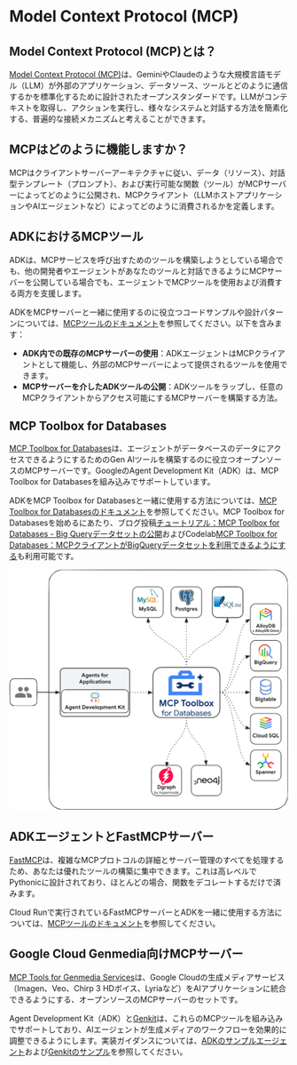 # Model Context Protocol (MCP)

## Model Context Protocol (MCP)とは？

[Model Context Protocol (MCP)](https://modelcontextprotocol.io/introduction)は、GeminiやClaudeのような大規模言語モデル（LLM）が外部のアプリケーション、データソース、ツールとどのように通信するかを標準化するために設計されたオープンスタンダードです。LLMがコンテキストを取得し、アクションを実行し、様々なシステムと対話する方法を簡素化する、普遍的な接続メカニズムと考えることができます。

## MCPはどのように機能しますか？

MCPはクライアントサーバーアーキテクチャに従い、データ（リソース）、対話型テンプレート（プロンプト）、および実行可能な関数（ツール）がMCPサーバーによってどのように公開され、MCPクライアント（LLMホストアプリケーションやAIエージェントなど）によってどのように消費されるかを定義します。

## ADKにおけるMCPツール

ADKは、MCPサービスを呼び出すためのツールを構築しようとしている場合でも、他の開発者やエージェントがあなたのツールと対話できるようにMCPサーバーを公開している場合でも、エージェントでMCPツールを使用および消費する両方を支援します。

ADKをMCPサーバーと一緒に使用するのに役立つコードサンプルや設計パターンについては、[MCPツールのドキュメント](../tools/mcp-tools.md)を参照してください。以下を含みます：

- **ADK内での既存のMCPサーバーの使用**：ADKエージェントはMCPクライアントとして機能し、外部のMCPサーバーによって提供されるツールを使用できます。
- **MCPサーバーを介したADKツールの公開**：ADKツールをラップし、任意のMCPクライアントからアクセス可能にするMCPサーバーを構築する方法。

## MCP Toolbox for Databases

[MCP Toolbox for Databases](https://github.com/googleapis/genai-toolbox)は、エージェントがデータベースのデータにアクセスできるようにするためのGen AIツールを構築するのに役立つオープンソースのMCPサーバーです。GoogleのAgent Development Kit（ADK）は、MCP Toolbox for Databasesを組み込みでサポートしています。

ADKをMCP Toolbox for Databasesと一緒に使用する方法については、[MCP Toolbox for Databasesのドキュメント](../tools/google-cloud-tools.md#toolbox-tools-for-databases)を参照してください。MCP Toolbox for Databasesを始めるにあたり、ブログ投稿[チュートリアル：MCP Toolbox for Databases - Big Queryデータセットの公開](https://medium.com/google-cloud/tutorial-mcp-toolbox-for-databases-exposing-big-query-datasets-9321f0064f4e)およびCodelab[MCP Toolbox for Databases：MCPクライアントがBigQueryデータセットを利用できるようにする](https://codelabs.developers.google.com/mcp-toolbox-bigquery-dataset?hl=en#0)も利用可能です。

![GenAI Toolbox](../assets/mcp_db_toolbox.png)

## ADKエージェントとFastMCPサーバー
[FastMCP](https://github.com/jlowin/fastmcp)は、複雑なMCPプロトコルの詳細とサーバー管理のすべてを処理するため、あなたは優れたツールの構築に集中できます。これは高レベルでPythonicに設計されており、ほとんどの場合、関数をデコレートするだけで済みます。

Cloud Runで実行されているFastMCPサーバーとADKを一緒に使用する方法については、[MCPツールのドキュメント](../tools/mcp-tools.md)を参照してください。

## Google Cloud Genmedia向けMCPサーバー

[MCP Tools for Genmedia Services](https://github.com/GoogleCloudPlatform/vertex-ai-creative-studio/tree/main/experiments/mcp-genmedia)は、Google Cloudの生成メディアサービス（Imagen、Veo、Chirp 3 HDボイス、Lyriaなど）をAIアプリケーションに統合できるようにする、オープンソースのMCPサーバーのセットです。

Agent Development Kit（ADK）と[Genkit](https://genkit.dev/)は、これらのMCPツールを組み込みでサポートしており、AIエージェントが生成メディアのワークフローを効果的に調整できるようにします。実装ガイダンスについては、[ADKのサンプルエージェント](https://github.com/GoogleCloudPlatform/vertex-ai-creative-studio/tree/main/experiments/mcp-genmedia/sample-agents/adk)および[Genkitのサンプル](https://github.com/GoogleCloudPlatform/vertex-ai-creative-studio/tree/main/experiments/mcp-genmedia/sample-agents/genkit)を参照してください。